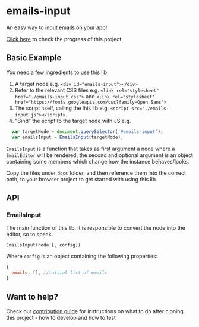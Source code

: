 # emails-input

An easy way to input emails on your app!

[Click here](https://miro.com/app/board/o9J_kp_qvfY=/) to check the progress of this project

## Basic Example

You need a few ingredients to use this lib

1. A target node e.g. `<div id="emails-input"></div>`
1. Refer to the relevant CSS files e.g. `<link rel="stylesheet" href="./emails-input.css">` and `<link rel="stylesheet" href="https://fonts.googleapis.com/css?family=Open Sans">`
1. The script itself, calling the lhis lib e.g. `<script src="./emails-input.js"></script>`.
1. "Bind" the script to the target node with JS e.g.

```js
  var targetNode = document.querySelector('#emails-input');
  var emailsInput = EmailsInput(targetNode);
```

`EmailsInput` is a function that takes as first argument a node where a `EmailEditor` will be rendered, the second and optional argument is an object containing some members which change how the instance behaves/looks.

Copy the files under `docs` folder, and then reference them into the correct path, to your browser project to get started with using this lib.

## API

### EmailsInput

The main function of this lib, it is responsible to convert the node into the editor, so to speak.

`EmailsInput(node [, config])`

Where `config` is an object containing the following properties:

```js
{
  emails: [], //initial list of emails
}
```

## Want to help?

Check our [contribution guide](./CONTRIBUTING.md) for instructions on what to do after cloning this project - how to develop and how to test

